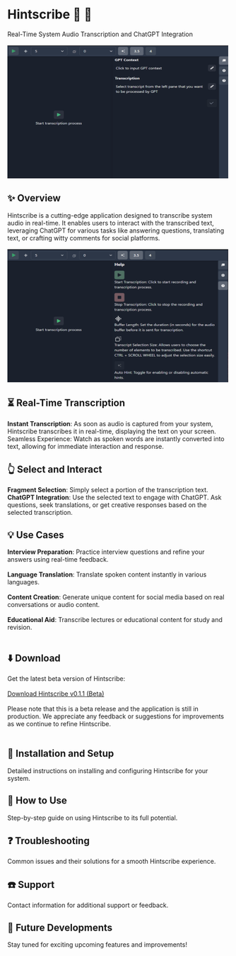 # Hintscribe :microphone: :speech_balloon:
Real-Time System Audio Transcription and ChatGPT Integration<br><br>
  <img src="images/hintscribe-interview1.gif" width="500" height="300">
<br>
## :sparkles: Overview
Hintscribe is a cutting-edge application designed to transcribe system audio in real-time. It enables users to interact with the transcribed text, leveraging ChatGPT for various tasks like answering questions, translating text, or crafting witty comments for social platforms.<br><br>
  <img src="images/home.png" width="500" height="300">
<br>
## :hourglass_flowing_sand: Real-Time Transcription
**Instant Transcription**: As soon as audio is captured from your system, Hintscribe transcribes it in real-time, displaying the text on your screen.
Seamless Experience: Watch as spoken words are instantly converted into text, allowing for immediate interaction and response.<br>
## :point_up_2: Select and Interact
**Fragment Selection**: Simply select a portion of the transcription text.<br>
**ChatGPT Integration**: Use the selected text to engage with ChatGPT. Ask questions, seek translations, or get creative responses based on the selected transcription.<br>
## :bulb: Use Cases
**Interview Preparation**: Practice interview questions and refine your answers using real-time feedback.<br><br>
**Language Translation**: Translate spoken content instantly in various languages.<br><br>
**Content Creation**: Generate unique content for social media based on real conversations or audio content.<br><br>
**Educational Aid**: Transcribe lectures or educational content for study and revision.<br><br>
## :arrow_down: Download
Get the latest beta version of Hintscribe:<br><br>
[Download Hintscribe v0.1.1 (Beta)](http://github.com/SlowPx/hintscribe/releases/tag/0.1.1)
<br><br>
Please note that this is a beta release and the application is still in production. We appreciate any feedback or suggestions for improvements as we continue to refine Hintscribe.<br><br>
## :wrench: Installation and Setup
Detailed instructions on installing and configuring Hintscribe for your system.

## :book: How to Use
Step-by-step guide on using Hintscribe to its full potential.

## :question: Troubleshooting
Common issues and their solutions for a smooth Hintscribe experience.

## :phone: Support
Contact information for additional support or feedback.

## :star2: Future Developments
Stay tuned for exciting upcoming features and improvements!
